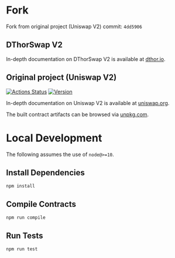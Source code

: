 # Fork
Fork from original project (Uniswap V2) commit: `4dd5906`

## DThorSwap V2

In-depth documentation on DThorSwap V2 is available at [dthor.io](https://dthor.io/docs).

## Original project (Uniswap V2)

[![Actions Status](https://github.com/Uniswap/uniswap-v2-core/workflows/CI/badge.svg)](https://github.com/Uniswap/uniswap-v2-core/actions)
[![Version](https://img.shields.io/npm/v/@uniswap/v2-core)](https://www.npmjs.com/package/@uniswap/v2-core)

In-depth documentation on Uniswap V2 is available at [uniswap.org](https://uniswap.org/docs).

The built contract artifacts can be browsed via [unpkg.com](https://unpkg.com/browse/@uniswap/v2-core@latest/).

# Local Development

The following assumes the use of `node@>=10`.

## Install Dependencies

`npm install`

## Compile Contracts

`npm run compile`

## Run Tests

`npm run test`

